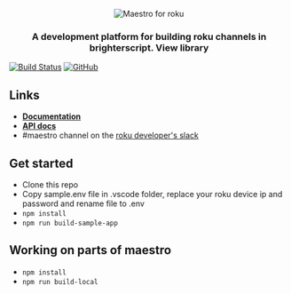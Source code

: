 <p align="center">
  <img src="docs/maestroLogo.png" alt="Maestro for roku" />
</p>
<h3 align="center">
A development platform for building roku channels in brighterscript. View library
</h3>


[![Build Status](https://travis-ci.org/georgejecook/maestro-roku-sample.svg?branch=master)](https://travis-ci.org/georgejecook/maestro)
[![GitHub](https://img.shields.io/github/release/georgejecook/maestro-roku-sample.svg?style=flat-square)](https://github.com/georgejecook/maestro-roku-sample/releases)

## Links
 - **[Documentation](https://github.com/georgejecook/maestro-roku/blob/master/docs/index.md)**
 - **[API docs](https://github.com/georgejecook/maestro-roku/blob/master/docs/API-Docs.md)**
 - \#maestro channel on the [roku developer's slack](https://join.slack.com/t/rokudevelopers/shared_invite/enQtMzgyODg0ODY0NDM5LTc2ZDdhZWI2MDBmYjcwYTk5MmE1MTYwMTA2NGVjZmJiNWM4ZWY2MjY1MDY0MmViNmQ1ZWRmMWUzYTVhNzJiY2M)

## Get started

 - Clone this repo
 - Copy sample.env file in .vscode folder, replace your roku device ip and password and rename file to .env
 - `npm install`
 - `npm run build-sample-app`

## Working on parts of maestro
 - `npm install`
 - `npm run build-local`
